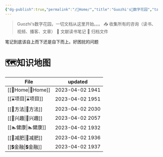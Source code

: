 ```yaml
---
{"dg-publish":true,"permalink":"/🌿Home/","title":"Guozhi's🌿数字花园","tags":["🗺","gardenEntry","gardenEntry","gardenEntry","gardenEntry","gardenEntry","gardenEntry","gardenEntry","gardenEntry","gardenEntry","gardenEntry","gardenEntry","gardenEntry","gardenEntry"]}
---
```


  
> Guozhi‘s数字花园，一切文档从这里开始。。。
📥  收集所有的咨询（读书、视频、播客、文章）
🌱 文献读书笔记
🌲 归档文件

笔记到底该自上而下还是自下而上。好困扰的问题

# 🗺知识地图
| File                  | updated         |
| --------------------- | --------------- |
| [[🌿Home\|🌿Home]] | 2023-04-02 1941 |
| [[⌛项目\|⌛项目]]       | 2023-04-02 1951 |
| [[🥇方法\|🥇方法]]     | 2023-04-02 2030 |
| [[🦦兴趣\|🦦兴趣]]     | 2023-04-02 2057 |
| [[🏊健康\|🏊健康]]     | 2023-04-02 1932 |
| [[🏃减肥\|🏃减肥]]     | 2023-04-02 1936 |
| [[💲金融\|💲金融]]     | 2023-04-02 1937 |


